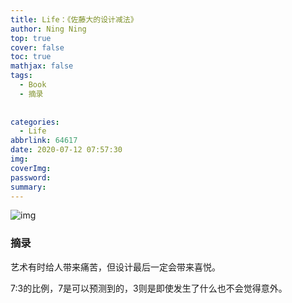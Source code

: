 ```yaml
---
title: Life：《佐藤大的设计减法》
author: Ning Ning
top: true
cover: false
toc: true
mathjax: false
tags:
  - Book
  - 摘录
  
  
categories:
  - Life
abbrlink: 64617
date: 2020-07-12 07:57:30
img:
coverImg:
password:
summary:
---
```

![img](https://cdn.jsdelivr.net/gh/CoreyTao/photo/设计中的减法.jpg)
### 摘录

艺术有时给人带来痛苦，但设计最后一定会带来喜悦。

7:3的比例，7是可以预测到的，3则是即使发生了什么也不会觉得意外。


